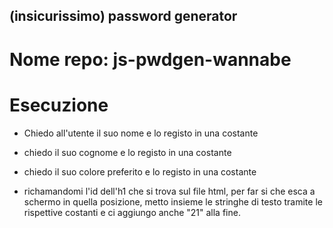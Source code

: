 ## (insicurissimo) password generator

# Nome repo: js-pwdgen-wannabe

# Esecuzione

- Chiedo all'utente il suo nome e lo registo in una costante
    
- chiedo il suo cognome e lo registo in una costante

- chiedo il suo colore preferito e lo registo in una costante

- richamandomi l'id dell'h1 che si trova sul file html, per far si che esca a schermo in quella posizione, metto insieme le stringhe di testo tramite le rispettive costanti e ci aggiungo anche "21" alla fine.